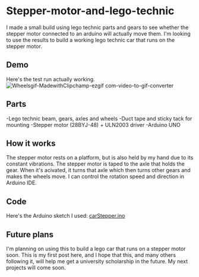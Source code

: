# Stepper-motor-and-lego-technic
I made a small build using lego technic parts and gears to see whether the stepper motor connected to an arduino will actually move them. I'm looking to use the results to build a working lego technic car that runs on the stepper motor. 

## Demo
Here's the test run actually working.
![Wheelsgif-MadewithClipchamp-ezgif com-video-to-gif-converter](https://github.com/user-attachments/assets/1c2a416d-ffd5-4649-97f6-785f50de7e3c)

## Parts
-Lego technic beam, gears, axles and wheels
-Duct tape and sticky tack for mounting
-Stepper motor (28BYJ-48) + ULN2003 driver 
-Arduino UNO

## How it works
The stepper motor rests on a platform, but is also held by my hand due to its constant vibrations. The stepper motor is taped to the axle that holds the gear. When it's acivated, it turns that axle which then turns other gears and makes the wheels move. I can control the rotation speed and direction in Arduino IDE.

## Code
Here's the Arduino sketch I used:  [carStepper.ino](carStepper.ino)

## Future plans
I'm planning on using this to build a lego car that runs on a stepper motor soon. This is my first post here, and I hope that this, and many others following it, will help me get a university scholarship in the future. My next projects will come soon. 
